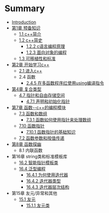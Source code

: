# Summary

* [Introduction](README.md)
* [第1章 预备知识](di-yi-zhang.md)
  * [1.1 c++简介](di-yi-zhang/11-cjian-jie.md)
  * [1.2 c++简史](di-yi-zhang/12-cjian-shi.md)
    * [1.2.2 c语言编程原理](di-yi-zhang/12-cjian-shi/122-cyu-yan-bian-cheng-yuan-li.md)
    * [1.2.3 面向对象的编程](di-yi-zhang/12-cjian-shi/123-mian-xiang-dui-xiang-de-bian-cheng.md)
  * [1.3 可移植性和标准](di-yi-zhang/13-ke-yi-zhi-xing-he-biao-zhun.md)
* [第2章 开始学习c++](di-2-zhang-kai-shi-xue-xi-c-++.md)
  * [2.1 进入c++](di-2-zhang-kai-shi-xue-xi-c-++/21-jin-ru-c-++.md)
  * 2.4 函数
    * [2.4.5 在多函数程序红使用using编译指令](di-2-zhang-kai-shi-xue-xi-c-++/245-zai-duo-han-shu-cheng-xu-hong-shi-yong-using-bian-yi-zhi-ling.md)
* [第4章 复合类型](di-4-zhang-fu-he-lei-xing.md)
  * [4.7 指针和自由存储空间](di-4-zhang-fu-he-lei-xing/47-zhi-zhen-he-zi-you-cun-chu-kong-jian.md)
    * [4.7.1 声明和初始化指针](di-4-zhang-fu-he-lei-xing/47-zhi-zhen-he-zi-you-cun-chu-kong-jian/471-sheng-ming-he-chu-shi-hua-zhi-zhen.md)
* [第7章 函数--c++的编程模块](di-7-zhang-han-6570-c-de-bian-cheng-mo-kuai.md)
  * [7.3 函数和数组](73-han-shu-he-shu-zu.md)
    * [7.3.1 函数如何使用指针来处理数组](73-han-shu-he-shu-zu/731-han-shu-ru-he-shi-yong-zhi-zhen-lai-chu-li-shu-zu.md)
  * [7.10 函数指针](710-han-shu-zhi-zhen.md)
    * [7.10.1 函数指针的基础知识](710-han-shu-zhi-zhen/7101-han-shu-zhi-zhen-de-ji-chu-zhi-shi.md)
  * [7.2 函数参数和按值传递](72-han-shu-can-shu-he-an-zhi-chuan-di.md)
* [第8章 函数探幽](di-8-zhang-han-shu-tan-you.md)
  * 8.1 内联函数
* 第16章 string类和标准模板库
  * [16.2 智能指针模板类](162-zhi-neng-zhi-zhen-mo-ban-lei.md)
  * [16.4 泛型编程](164-fan-xing-bian-cheng.md)
    * [16.4.1 为何使用迭代器](164-fan-xing-bian-cheng/1641-wei-he-shi-yong-die-dai-qi.md)
    * [16.4.2 迭代器类型](164-fan-xing-bian-cheng/1642-die-dai-qi-lei-xing.md)
    * [16.4.3 迭代器层次结构](164-fan-xing-bian-cheng/1643-die-dai-qi-ceng-ci-jie-gou.md)
* 第15章 友元/异常和其他
  * [15.1 友元](151-you-yuan.md)
    * [15.1.1 友元类](151-you-yuan/1511-you-yuan-lei.md)

